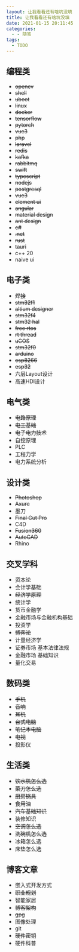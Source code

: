```yaml
---
layout: 让我看看还有啥坑没填
title: 让我看看还有啥坑没填
date: 2021-01-15 20:11:45
categories:
  - - 随笔
tags: 
  - TODO
---
```


## 编程类

- ~~opencv~~
- ~~shell~~
- ~~uboot~~
- ~~linux~~
- ~~docker~~
- ~~tensorflow~~
- ~~pytorch~~
- ~~vue3~~
- ~~php~~
- ~~laravel~~
- ~~redis~~
- ~~kafka~~
- ~~rabbitmq~~
- ~~swift~~
- ~~typescript~~
- ~~nodejs~~
- ~~postgresql~~
- ~~vue3~~
- ~~element ui~~
- ~~angular~~
- ~~material design~~
- ~~ant design~~
- ~~c#~~
- ~~.net~~
- ~~rust~~
- ~~tauri~~
- c++ 20
- naive ui


## 电子类

- ~~焊接~~
- ~~stm32f1~~
- ~~altium designer~~
- ~~stm32f4~~
- ~~stm32 hal~~
- ~~free rtos~~
- ~~rt thread~~
- ~~uCOS~~
- ~~stm32f0~~
- ~~arduino~~
- ~~esp8266~~
- ~~esp32~~
- 六层Layout设计
- 高速HDI设计

## 电气类

- ~~电路原理~~
- ~~电工基础~~
- ~~电子电力技术~~
- 自控原理
- PLC
- 工程力学
- 电力系统分析

## 设计类

- ~~Photoshop~~
- ~~Axure~~
- 墨刀
- ~~Final Cut Pro~~
- C4D
- ~~Fusion360~~
- ~~AutoCAD~~
- Rhino

## 交叉学科

- 资本论
- 会计学基础
- ~~经济学原理~~
- 统计学
- 货币金融学
- 金融市场与金融机构基础
- 投资学
- ~~博弈论~~
- 计量经济学
- 证券市场 基本法律法规
- 金融市场 基础知识
- 量化交易

## 数码类

- ~~手机~~
- ~~音响~~
- ~~耳机~~
- ~~台式电脑~~
- ~~笔记本电脑~~
- ~~电视~~
- 投影仪

## 生活类

- ~~饮水机怎么选~~
- ~~菜刀怎么选~~
- ~~厨房锅具~~
- ~~食用油~~
- ~~汽车基础知识~~
- 装修知识
- ~~空调怎么选~~
- ~~洗碗机怎么选~~
- 冰箱怎么选
- 床垫怎么选


## 博客文章

- 嵌入式开发方式
- ~~职业规划~~
- 智能家居
- ~~博客架构~~
- ~~gpg~~
- 图像处理
- git
- ~~硬件密钥~~
- 硬件科普